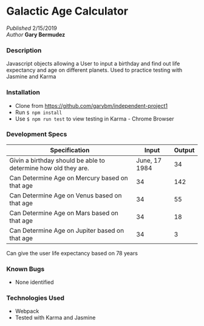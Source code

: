 #  Galactic Age Calculator

_Published_  2/15/2019 <br>
_Author_ **Gary Bermudez**

### Description
Javascript objects allowing a User to input a birthday and find out life expectancy and age on different planets.
Used to practice testing with Jasmine and Karma

### Installation
* Clone from https://github.com/garybm/independent-project1
* Run `$ npm install`
* Use `$ npm run test` to view testing in Karma - Chrome Browser

### Development Specs

Specification | Input | Output
------------- | ----- | ------
Givin a birthday should be able to determine how old they are. | June, 17 1984 | 34
Can Determine Age on Mercury based on that age | 34 | 142
Can Determine Age on Venus based on that age | 34 | 55
Can Determine Age on Mars based on that age | 34 | 18
Can Determine Age on Jupiter based on that age | 34 | 3
Can give the user life expectancy based on 78 years 

### Known Bugs
* None identified

### Technologies Used
* Webpack
* Tested with Karma and Jasmine
